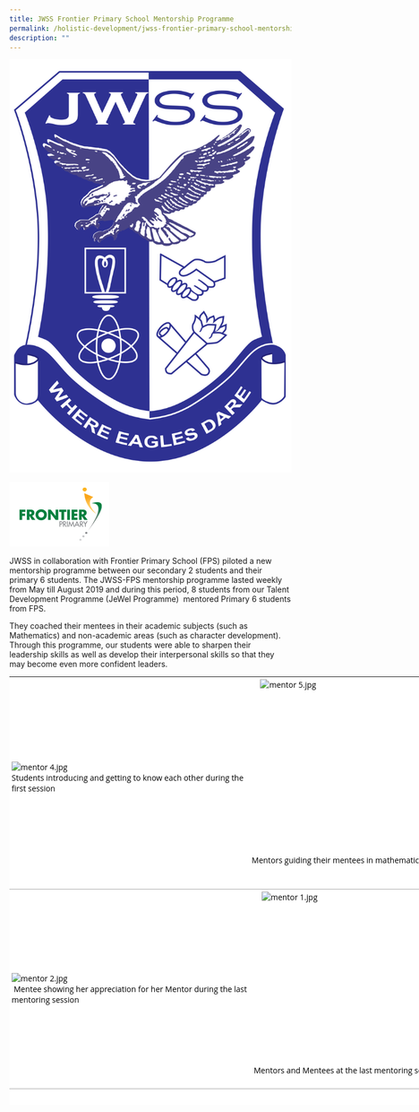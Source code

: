 ```yaml
---
title: JWSS Frontier Primary School Mentorship Programme
permalink: /holistic-development/jwss-frontier-primary-school-mentorship-programme/
description: ""
---
```

![](/images/JWSS%20School%20Crest.png)

![fps.png](/images/fps.png) 

JWSS in collaboration with Frontier Primary School (FPS) piloted a new mentorship programme between our secondary 2 students and their primary 6 students. The JWSS-FPS mentorship programme lasted weekly from May till August 2019 and during this period, 8 students from our Talent Development Programme (JeWel Programme)&nbsp; mentored Primary 6 students from FPS.  

They coached their mentees in their academic subjects (such as Mathematics) and non-academic areas (such as character development). Through this programme, our students were able to sharpen their leadership skills as well as develop their interpersonal skills so that they may become even more confident leaders.

  

<table style="margin: auto; outline: 0px; padding: 0px; border-collapse: collapse; clear: both; border: none; color: rgb(0, 0, 0); font-family: &quot;Open Sans&quot;, sans-serif; font-size: 14px; font-style: normal; font-variant-ligatures: normal; font-variant-caps: normal; font-weight: 400; letter-spacing: normal; orphans: 2; text-align: left; text-transform: none; white-space: normal; widows: 2; word-spacing: 0px; -webkit-text-stroke-width: 0px; background-color: rgb(255, 255, 255); text-decoration-thickness: initial; text-decoration-style: initial; text-decoration-color: initial; width: 885.75px; height: 764px;" class="ive_eobj_center iveo_table ives_tab_simple"><tbody style="margin: 0px; outline: 0px; padding: 0px;"><tr style="margin: 0px; outline: 0px; padding: 0px;"><td style="margin: 0px; outline: 0px; padding: 4px; text-align: left; background-color: transparent; border-bottom: 1px solid rgb(170, 170, 170); color: inherit; width: 435px;"><img style="margin: auto; outline: none; padding: 0px; border: none; clear: both; display: block;" class="ive_eobj_center" alt="mentor 4.jpg" width="100%" src="https://jurongwestsec.moe.edu.sg/qql/slot/u198/Distinctive%20at%20JWSS/FPS%20Mentorship/mentor%204.jpg">Students introducing and getting to know each other during the first session<br style="margin: 0px; outline: 0px; padding: 0px;"><br style="margin: 0px; outline: 0px; padding: 0px;"></td><td style="margin: 0px; outline: 0px; padding: 4px; text-align: left; background-color: transparent; border-bottom: 1px solid rgb(170, 170, 170); color: inherit; width: 450px;"><img style="margin: auto; outline: none; padding: 0px; border: none; clear: both; display: block; width: 418px; height: 313px;" class="ive_eobj_center" alt="mentor 5.jpg" width="100%" src="https://jurongwestsec.moe.edu.sg/qql/slot/u198/Distinctive%20at%20JWSS/FPS%20Mentorship/mentor%205.jpg">Mentors guiding their mentees in mathematics<br style="margin: 0px; outline: 0px; padding: 0px;"><br style="margin: 0px; outline: 0px; padding: 0px;"><br style="margin: 0px; outline: 0px; padding: 0px;"></td></tr><tr style="margin: 0px; outline: 0px; padding: 0px;"><td style="margin: 0px; outline: 0px; padding: 4px; text-align: left; background-color: transparent; border-bottom: 1px solid rgb(170, 170, 170); color: inherit;"><img style="margin: auto; outline: none; padding: 0px; border: none; clear: both; display: block;" class="ive_eobj_center" alt="mentor 2.jpg" width="100%" src="https://jurongwestsec.moe.edu.sg/qql/slot/u198/Distinctive%20at%20JWSS/FPS%20Mentorship/mentor%202.jpg">&nbsp;Mentee showing her appreciation for her Mentor during the last mentoring session<br style="margin: 0px; outline: 0px; padding: 0px;"></td><td style="margin: 0px; outline: 0px; padding: 4px; text-align: left; background-color: transparent; border-bottom: 1px solid rgb(170, 170, 170); color: inherit;"><img style="margin: auto; outline: none; padding: 0px; border: none; clear: both; display: block; width: 413px; height: 309px;" class="ive_eobj_center" alt="mentor 1.jpg" width="100%" src="https://jurongwestsec.moe.edu.sg/qql/slot/u198/Distinctive%20at%20JWSS/FPS%20Mentorship/mentor%201.jpg">&nbsp;Mentors and Mentees at the last mentoring session<br style="margin: 0px; outline: 0px; padding: 0px;"><br style="margin: 0px; outline: 0px; padding: 0px;"></td></tr></tbody></table>